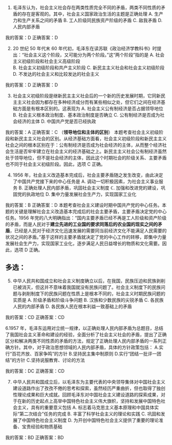 1. 毛泽东认为，社会主义社会存在两类性质完全不同的矛盾，两类不同性质的矛盾的存在是客观的。其中，社会主义国家政治生活的主题是正确处理
A. 生产力和生产关系之间的矛盾
B. 工人阶级同民族资产阶级的矛盾
C. 敌我矛盾
D. 人民内部矛盾

我的答案：D
正确答案：D

2. 20 世纪 50 年代末 60 年代初，毛泽东在读苏联《政治经济学教科书》时提出：“社会主义这个阶段，又可能分为两个阶段。”这“两个阶段”指的是
A. 社会主义初级阶段和社会主义高级阶段   
B. 社会主义初级阶段和共产主义阶段
C. 新民主主义社会和社会主义初级阶段
D. 不发达的社会主义和比较发达的社会主义

我的答案：D
正确答案：D

3. 社会主义初级阶段是继新民主主义社会后的一个新的历史发展时期，它同新民主主义社会因为都存在多种经济成分而有某些相似之处，但它们之间在经济基础方面是有根本区别的。这表现为
A. 社会主义公有制经济是否占据领导地位
B. 社会主义根本政治制度、基本政治制度是否确立
C. 公有制经济是否成为社会经济的主体
D. 中国共产党是否已经执政

我的答案：A
正确答案：C （**领导地位和主体的区别**） 本题考查社会主义初级阶段和新民主主义社会的区别。从经济基础方面看，社会主义初级阶段和新民主主义社会之间的根本区别在于：公有制经济是否成为社会经济的主体，从而整个经济社会生活是否牢牢建立在社会主义的经济基础之上。新民主主义社会公有制经济虽然处于领导地位，但不是社会经济的主体，因此这个时期社会的阶级关系、主要矛盾也不同于社会主义初级阶段。因此，选项 C 正确。

4. 1956 年，社会主义改造基本完成后，社会主要矛盾随之发生改变，由此决定了中国共产党接下来的中心任务是
A. 调动一切积极因素，为社会主义事业服务
B. 正确处理人民内部矛盾，巩固社会主义制度
$\mathbb{C}.$ 加强和改进党的建设，巩固党的执政地位
D. 集中力量发展社会生产力，实现国家工业化

我的答案：B
正确答案：D 本题考查社会主义建设时期中国共产党的中心任务。本题的关键是理解社会主义改造基本完成后的社会主要矛盾，主要矛盾决定党的中心任务。1956 年党的八大明确指出：“国内主要矛盾已经不再是工人阶级和资产阶级的矛盾，而是人民对于**建立先进的工业国的要求同落后的农业国的现实之间的矛盾**，已经是人民对于经济文化迅速发展的需要同当前经济文化不能满足人民需要的状况之间的矛盾。”基于这样的主要矛盾就决定了党的中心工作的转移，即集中力量发展社会生产力，实现国家工业化，逐步满足人民日益增长的物质和文化需要。因此，选项 D 正确。

## 多选：
5. 中华人民共和国成立和社会主义制度确立以后，在我国，民族压迫和民族剥削已被消灭，但这并不意味着我国就没有民族问题了。社会主义制度下的民族问题与剥削制度下的民族问题在性质上是根本不同的，社会主义时期民族问题的实质是
A. 阶级矛盾和阶级斗争问题
B. 汉族和少数民族的尖锐矛盾
C. 各民族人民的内部矛盾
D. 各民族人民在根本利益一致基础上的矛盾

我的答案：CD
正确答案：CD

6.1957 年，毛泽东运用对立统一规律，以正确处理人民内部矛盾为总题目，总结了我国社会主义革命和建设的经验，全面分析了社会主义社会的矛盾，提出了正确区分和解决两类不同性质的矛盾的方法，规定了正确处理人民内部矛盾的一系列正确方针。其中，对于政治思想领域的人民内部矛盾，具体的方针政策包括：
A.实行“百花齐放、百家争鸣”的方针 
B.坚持民主集中制原则
D.实行“团结一批评一团结”的方针
C.坚持说服教育、讨论的方法

我的答案：DC
正确答案：CD

7. 中华人民共和国成立后，以毛泽东为主要代表的中央领导集体对中国社会主义建设道路作出了孜孜不倦的思考和探索，虽然经历严重曲折，但也取得了独创性理论成果和巨大成就。回顾毛泽东对中国社会主义建设道路的探索成果，对于在新的历史起点上高举中国特色社会主义伟大旗帜，坚持和发展中国特色社会主义，具有的重要意义包括
A. 标志着马克思主义基本原理和中国具体实际“第二次结合”任务的完成
B. 丰富了科学社会主义的理论和实践
C. 巩固和发展了中国特色社会主义制度
D. 为开创中国特色社会主义提供了重要的理论准备、宝贵经验和物质基础

我的答案：BD
正确答案：BD